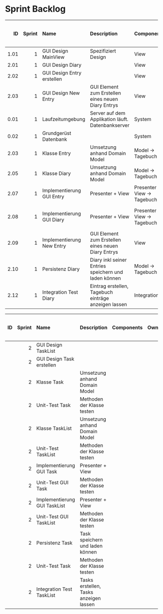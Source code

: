﻿# Sprint Backlog

|   ID | Sprint | Name                       | Description                                          | Components                   | Owner | Reviewer | Priority | Effort Plan Original [h] | Effort Plan Updated [h] | Effort Actual [h] | Status      |
|-----:|-------:|:---------------------------|:-----------------------------------------------------|:-----------------------------|:------|:---------|:---------|-------------------------:|------------------------:|------------------:|:------------|
| 1.01 |      1 | GUI Design MainView        | Spezifiziert Design                                  | View                         | F     | R        | high     |                        2 |                       1 |                 1 | ready      |
| 2.01 |      1 | GUI Design Diary           |                                                      | View                         | F     | R        | high     |                        1 |                       1 |               1   | ready       |
| 2.02 |      1 | GUI Design Entry erstellen |                                                      | View                         | F     | R        | high     |                        1 |                      0.5|               0.5 | ready       |
| 2.03 |      1 | GUI Design New Entry       | GUI Element zum Erstellen eines neuen Diary Entrys   | View                         | M     | D        | high     |                        4 |                         |                   |             |
| 0.01 |      1 | Laufzeitumgebung           | Server auf dem Applikation läuft. Datenbankserver    | System                       | M     | V        | high     |                        3 |                         |               5.0 | deployed    |
| 0.02 |      1 | Grundgerüst Datenbank      |                                                      | System                       | M     | V        | high     |                        2 |                         |              0.75 | db ready    |
| 2.03 |      1 | Klasse Entry               | Umsetzung anhand Domain Model                        | Model -> Tagebuch            | R     | M        |          |                        4 |                         |                 2 |             |
| 2.05 |      1 | Klasse Diary               | Umsetzung anhand Domain Model                        | Model -> Tagebuch            | R     | M        | high     |                        4 |                         |                 3 |             |
| 2.07 |      1 | Implementierung GUI Entry  | Presenter + View                                     | Presenter + View -> Tagebuch | V     | D        |          |                        9 |                      15 |              13.5 | in progress |
| 2.08 |      1 | Implementierung GUI Diary  | Presenter + View                                     | Presenter + View -> Tagebuch | D     | V        |          |                        9 |                      13 |              10.5 | persistence fehlt noch (momentan Testdaten) |
| 2.09 |      1 | Implementierung New Entry  | GUI Element zum Erstellen eines neuen Diary Entrys   | View                         | M     | D        | high     |                        4 |                         |                 3 |  Slider fehlt noch        |
| 2.10 |      1 | Persistenz Diary           | Diary inkl seiner Entries speichern und laden können | Model -> Tagebuch            | F     | M        |          |                        8 |                         |                 11| in progress |
| 2.12 |      1 | Integration Test Diary     | Eintrag erstellen, Tagebuch einträge anzeigen lassen | Integration                  | M     | F        |          |                        2 |                         |                   |             |




| ID | Sprint | Name                         | Description                            | Components | Owner | Reviewer | Priority | Effort Plan Original [h] | Effort Plan Updated [h] | Effort Actual [h] | Status |
|---:|-------:|:-----------------------------|:---------------------------------------|:-----------|:------|:---------|:---------|-------------------------:|------------------------:|------------------:|:-------|
|    |      2 | GUI Design TaskList          |                                        |            |       |          |          |                          |                         |                   |        |
|    |      2 | GUI Design Task erstellen    |                                        |            |       |          |          |                          |                         |                   |        |
|    |      2 | Klasse Task                  | Umsetzung anhand Domain Model          |            |       |          |          |                          |                         |                   |        |
|    |      2 | Unit-Test Task               | Methoden der Klasse testen             |            |       |          |          |                          |                         |                   |        |
|    |      2 | Klasse TaskList              | Umsetzung anhand Domain Model          |            |       |          |          |                          |                         |                   |        |
|    |      2 | Unit-Test TaskList           | Methoden der Klasse testen             |            |       |          |          |                          |                         |                   |        |
|    |      2 | Implementierung GUI Task     | Presenter + View                       |            |       |          |          |                          |                         |                   |        |
|    |      2 | Unit-Test GUI Task           | Methoden der Klasse testen             |            |       |          |          |                          |                         |                   |        |
|    |      2 | Implementierung GUI TaskList | Presenter + View                       |            |       |          |          |                          |                         |                   |        |
|    |      2 | Unit-Test  GUI TaskList      | Methoden der Klasse testen             |            |       |          |          |                          |                         |                   |        |
|    |      2 | Persistenz Task              | Task speichern und laden können        |            |       |          |          |                          |                         |                   |        |
|    |      2 | Unit-Test Task               | Methoden der Klasse testen             |            |       |          |          |                          |                         |                   |        |
|    |      2 | Integration Test TaskList    | Tasks erstellen, Tasks anzeigen lassen |            |       |          |          |                          |                         |                   |        |
